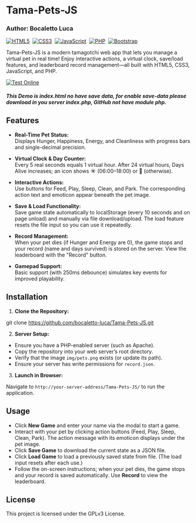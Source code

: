 # Tama-Pets-JS
### Author: Bocaletto Luca

[![HTML5](https://img.shields.io/badge/HTML5-E34F26?style=for-the-badge&logo=html5&logoColor=white)](https://developer.mozilla.org/en-US/docs/Web/Guide/HTML/HTML5)&nbsp;
[![CSS3](https://img.shields.io/badge/CSS3-1572B6?style=for-the-badge&logo=css3&logoColor=white)](https://developer.mozilla.org/en-US/docs/Web/CSS)&nbsp;
[![JavaScript](https://img.shields.io/badge/JavaScript-F7DF1E?style=for-the-badge&logo=javascript&logoColor=black)](https://developer.mozilla.org/en-US/docs/Web/JavaScript)&nbsp;
[![PHP](https://img.shields.io/badge/PHP-777BB4?style=for-the-badge&logo=php&logoColor=white)](https://www.php.net/)&nbsp;
[![Bootstrap](https://img.shields.io/badge/Bootstrap-7952B3?style=for-the-badge&logo=bootstrap&logoColor=white)](https://getbootstrap.com/)

Tama-Pets-JS is a modern tamagotchi web app that lets you manage a virtual pet in real time! Enjoy interactive actions, a virtual clock, save/load features, and leaderboard record management—all built with HTML5, CSS3, JavaScript, and PHP.

[![Test Online](https://img.shields.io/badge/Test%20Online-Click%20Here-brightgreen?style=for-the-badge)](https://bocaletto-luca.github.io/Tama-Pets/index.html)
##### This Demo is index.html no have save data, for enable save-data please download in you server index.php, GitHub not have module php. 

## Features

- **Real-Time Pet Status:**  
  Displays Hunger, Happiness, Energy, and Cleanliness with progress bars and single-decimal precision.
  
- **Virtual Clock & Day Counter:**  
  Every 5 real seconds equals 1 virtual hour. After 24 virtual hours, Days Alive increases; an icon shows ☀️ (06:00–18:00) or 🌙 (otherwise).

- **Interactive Actions:**  
  Use buttons for Feed, Play, Sleep, Clean, and Park. The corresponding action text and emoticon appear beneath the pet image.

- **Save & Load Functionality:**  
  Save game state automatically to localStorage (every 10 seconds and on page unload) and manually via file download/upload. The load feature resets the file input so you can use it repeatedly.

- **Record Management:**  
  When your pet dies (if Hunger and Energy are 0), the game stops and your record (name and days survived) is stored on the server. View the leaderboard with the "Record" button.

- **Gamepad Support:**  
  Basic support (with 250ms debounce) simulates key events for improved playability.

## Installation

1. **Clone the Repository:**

git clone https://github.com/bocaletto-luca/Tama-Pets-JS.git


2. **Server Setup:**

- Ensure you have a PHP-enabled server (such as Apache).
- Copy the repository into your web server’s root directory.
- Verify that the image `img/pets.png` exists (or update its path).
- Ensure your server has write permissions for `record.json`.

3. **Launch in Browser:**

Navigate to `http://your-server-address/Tama-Pets-JS/` to run the application.

## Usage

- Click **New Game** and enter your name via the modal to start a game.
- Interact with your pet by clicking action buttons (Feed, Play, Sleep, Clean, Park). The action message with its emoticon displays under the pet image.
- Click **Save Game** to download the current state as a JSON file.
- Click **Load Game** to load a previously saved state from file. (The load input resets after each use.)
- Follow the on-screen instructions; when your pet dies, the game stops and your record is saved automatically. Use **Record** to view the leaderboard.

## License

This project is licensed under the GPLv3 License.
